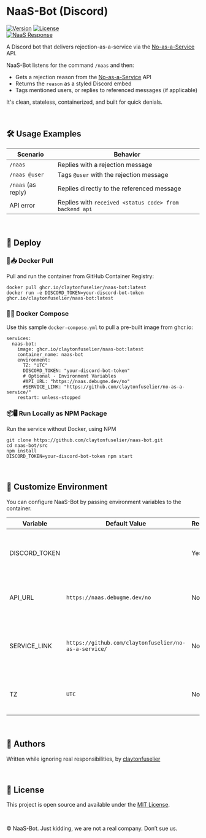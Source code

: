 # NaaS-Bot (Discord)
[![Version](https://img.shields.io/github/package-json/v/claytonfuselier/naas-bot?filename=src%2Fpackage.json)](#)
[![License](https://img.shields.io/github/license/claytonfuselier/naas-bot)](#)  
[![NaaS Response](https://img.shields.io/badge/dynamic/json?url=https%3A%2F%2Fnaas.debugme.dev%2Fno&query=%24.reason&label=NaaS%20Response&color=orange)](https://naas.debugme.dev)

A Discord bot that delivers rejection-as-a-service via the [No-as-a-Service](https://github.com/claytonfuselier/no-as-a-service) API.

NaaS-Bot listens for the command `/naas` and then:

* Gets a rejection reason from the [No-as-a-Service](https://github.com/claytonfuselier/no-as-a-service) API
* Returns the `reason` as a styled Discord embed
* Tags mentioned users, or replies to referenced messages (if applicable)

It's clean, stateless, containerized, and built for quick denials.

<br>

## 🛠 Usage Examples

| Scenario           | Behavior                                               |
| ------------------ | ------------------------------------------------------ |
| `/naas`            | Replies with a rejection message                       |
| `/naas @user`      | Tags `@user` with the rejection message                |
| `/naas` (as reply) | Replies directly to the referenced message             |
| API error          | Replies with `received <status code> from backend api` |

<br>

## 🚀 Deploy

### 🐳📥 Docker Pull
Pull and run the container from GitHub Container Registry:
```
docker pull ghcr.io/claytonfuselier/naas-bot:latest
docker run -e DISCORD_TOKEN=your-discord-bot-token ghcr.io/claytonfuselier/naas-bot:latest
```

### 🐳🧩 Docker Compose
Use this sample `docker-compose.yml` to pull a pre-built image from ghcr.io:
```
services:
  naas-bot:
    image: ghcr.io/claytonfuselier/naas-bot:latest
    container_name: naas-bot
    environment:
      TZ: "UTC"
      DISCORD_TOKEN: "your-discord-bot-token"
      # Optional - Environment Variables
      #API_URL: "https://naas.debugme.dev/no"
      #SERVICE_LINK: "https://github.com/claytonfuselier/no-as-a-service/"
    restart: unless-stopped
```

### 📦🖥️ Run Locally as NPM Package
Run the service without Docker, using NPM
```
git clone https://github.com/claytonfuselier/naas-bot.git
cd naas-bot/src
npm install
DISCORD_TOKEN=your-discord-bot-token npm start
```

<br>

## 🧰 Customize Environment
You can configure NaaS-Bot by passing environment variables to the container.

| Variable      | Default Value                                         | Required | Description                                                   |
|---------------|-------------------------------------------------------|----------|---------------------------------------------------------------|
| DISCORD_TOKEN |                                                       | Yes      | The bot token used to authenticate with the Discord API.      |
| API_URL       | `https://naas.debugme.dev/no`                         | No       | The full URL to your No-as-a-Service API endpoint.            |
| SERVICE_LINK  | `https://github.com/claytonfuselier/no-as-a-service/` | No       | Link displayed in embed footer; branding for No-as-a-Service. |
| TZ            | `UTC`                                                 | No       | Timezone for all time-based operations and logs.              |

<br>

## 👤 Authors
Written while ignoring real responsibilities, by [claytonfuselier](https://github.com/claytonfuselier)

<br>

## 📄 License
This project is open source and available under the [MIT License](LICENSE).

<br>

© NaaS-Bot. Just kidding, we are not a real company. Don’t sue us.
